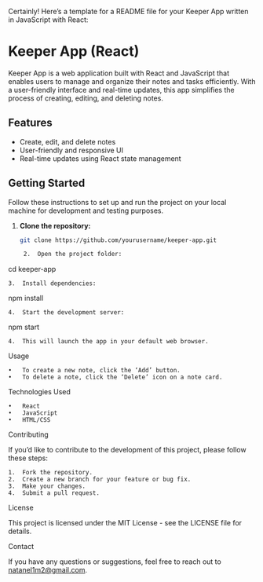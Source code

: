 Certainly! Here’s a template for a README file for your Keeper App written in JavaScript with React:

# Keeper App (React)

Keeper App is a web application built with React and JavaScript that enables users to manage and organize their notes and tasks efficiently. With a user-friendly interface and real-time updates, this app simplifies the process of creating, editing, and deleting notes.

## Features

- Create, edit, and delete notes
- User-friendly and responsive UI
- Real-time updates using React state management

## Getting Started

Follow these instructions to set up and run the project on your local machine for development and testing purposes.

1. **Clone the repository:**

   ```bash
   git clone https://github.com/yourusername/keeper-app.git

	2.	Open the project folder:

cd keeper-app


	3.	Install dependencies:

npm install


	4.	Start the development server:

npm start

	4.	This will launch the app in your default web browser.

Usage

	•	To create a new note, click the ‘Add’ button. 
	•	To delete a note, click the ‘Delete’ icon on a note card.

Technologies Used

	•	React
	•	JavaScript
	•	HTML/CSS

Contributing

If you’d like to contribute to the development of this project, please follow these steps:

	1.	Fork the repository.
	2.	Create a new branch for your feature or bug fix.
	3.	Make your changes.
	4.	Submit a pull request.

License

This project is licensed under the MIT License - see the LICENSE file for details.


Contact

If you have any questions or suggestions, feel free to reach out to natanel1m2@gmail.com.

